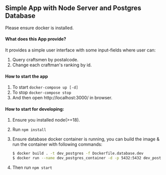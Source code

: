 ## Simple App with Node Server and Postgres Database

Please ensure docker is installed.

#### What does this App provide?

It provides a simple user interface with some input-fields where user can:

1. Query craftsmen by postalcode.
2. Change each craftman's ranking by id.



#### How to start the app

1. To start `docker-compose up [-d]`
2. To stop `docker-compose stop`
3. And then open http://localhost:3000/ in browser.



#### How to start for developing:

1. Ensure you installed node(>=18).

2. Run `npm install`

3. Ensure database docker container is running, you can build the image & run the container with following commands:

   ```bash
   $ docker build . -t dev_postgres -f Dockerfile.database.dev
   $ docker run --name dev_postgres_container -d -p 5432:5432 dev_postgres
   ```

4. Then run `npm start`

